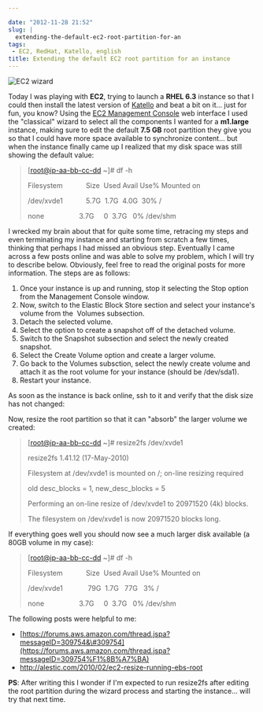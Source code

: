 ```yaml
---

date: "2012-11-28 21:52"
slug: |
  extending-the-default-ec2-root-partition-for-an
tags:
 - EC2, RedHat, Katello, english
title: Extending the default EC2 root partition for an instance
---
```


![EC2
wizard](https://lh4.googleusercontent.com/-_FwLIhjJu1s/ULaGxX9ch7I/AAAAAAACppg/KR_KZG-hLfM/s400/Screenshot%2520from%25202012-11-28%252015%253A15%253A38.png)

Today I was playing with **EC2**, trying to launch a **RHEL 6.3**
instance so that I could then install the latest version of
[Katello](http://katello.org) and beat a bit on it... just for fun, you
know? Using the [EC2 Management
Console](https://console.aws.amazon.com/ec2) web interface I used the
"classical" wizard to select all the components I wanted for a
**m1.large** instance, making sure to edit the default **7.5 GB** root
partition they give you so that I could have more space available to
synchronize content... but when the instance finally came up I realized
that my disk space was still showing the default value:

> \[<root@ip-aa-bb-cc-dd> \~\]\# df -h
>
> Filesystem            Size  Used Avail Use% Mounted on
>
> /dev/xvde1            5.7G  1.7G  4.0G  30% /
>
> none                  3.7G     0  3.7G   0% /dev/shm

I wrecked my brain about that for quite some time, retracing my steps
and even terminating my instance and starting from scratch a few times,
thinking that perhaps I had missed an obvious step. Eventually I came
across a few posts online and was able to solve my problem, which I will
try to describe below. Obviously, feel free to read the original posts
for more information. The steps are as follows:

1.  Once your instance is up and running, stop it selecting the Stop
    option from the Management Console window.
2.  Now, switch to the Elastic Block Store section and select your
    instance's volume from the  Volumes subsection.
3.  Detach the selected volume.
4.  Select the option to create a snapshot off of the detached volume.
5.  Switch to the Snapshot subsection and select the newly created
    snapshot.
6.  Select the Create Volume option and create a larger volume.
7.  Go back to the Volumes subsction, select the newly create volume and
    attach it as the root volume for your instance (should be
    /dev/sda1).
8.  Restart your instance.

As soon as the instance is back online, ssh to it and verify that the
disk size has not changed:

Now, resize the root partition so that it can "absorb" the larger volume
we created:

> \[<root@ip-aa-bb-cc-dd> \~\]\# resize2fs /dev/xvde1
>
> resize2fs 1.41.12 (17-May-2010)
>
> Filesystem at /dev/xvde1 is mounted on /; on-line resizing required
>
> old desc_blocks = 1, new_desc_blocks = 5
>
> Performing an on-line resize of /dev/xvde1 to 20971520 (4k) blocks.
>
> The filesystem on /dev/xvde1 is now 20971520 blocks long.

If everything goes well you should now see a much larger disk available
(a 80GB volume in my case):

> \[<root@ip-aa-bb-cc-dd> \~\]\# df -h
>
> Filesystem            Size  Used Avail Use% Mounted on
>
> /dev/xvde1             79G  1.7G   77G   3% /
>
> none                  3.7G     0  3.7G   0% /dev/shm

The following posts were helpful to me:

-   [https://forums.aws.amazon.com/thread.jspa?messageID=309754&\#309754](https://forums.aws.amazon.com/thread.jspa?messageID=309754%F1%8B%A7%BA)
-   <http://alestic.com/2010/02/ec2-resize-running-ebs-root>

**PS**: After writing this I wonder if I'm expected to run resize2fs
after editing the root partition during the wizard process and starting
the instance... will try that next time.
